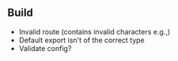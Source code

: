 ## Build

- Invalid route (contains invalid characters e.g.,)
- Default export isn't of the correct type
- Validate config?
